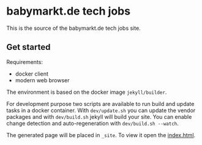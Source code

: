 # babymarkt.de tech jobs
This is the source of the babymarkt.de tech jobs site.

## Get started
Requirements:
- docker client
- modern web browser

The environment is based on the docker image `jekyll/builder`.

For development purpose two scripts are available to run build and update tasks in a docker container. 
With `dev/update.sh` you can update the vendor packages and with `dev/build.sh` jekyll will build your site.
You can enable change detection and auto-regeneration with `dev/build.sh --watch`.
        
The generated page will be placed in `_site`. To view it open the [index.html](_site/index.html).

